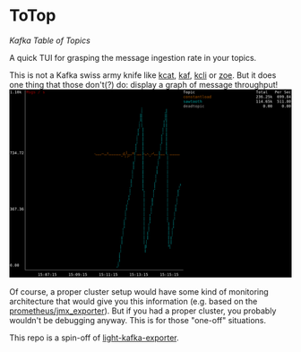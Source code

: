 # ToTop

*Kafka Table of Topics*

A quick TUI for grasping the message ingestion rate in your topics.

This is not a Kafka swiss army knife like [kcat](https://github.com/edenhill/kcat), [kaf](https://github.com/birdayz/kaf), [kcli](https://github.com/cswank/kcli) or [zoe](https://github.com/adevinta/zoe). But it does one thing that those don't(?) do: display a graph of message throughput!
![screenshot](/screenshot.png)

Of course, a proper cluster setup would have some kind of monitoring architecture that would give you this information (e.g. based on the [prometheus/jmx_exporter](https://github.com/prometheus/jmx_exporter)).
But if you had a proper cluster, you probably wouldn't be debugging anyway. This is for those "one-off" situations.

This repo is a spin-off of [light-kafka-exporter](https://github.com/jcaesar/light-kafka-exporter).
